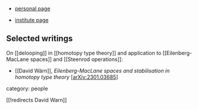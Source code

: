 
* [personal page](https://dwarn.se/)

* [institute page](https://www.chalmers.se/en/staff/Pages/warnd.aspx)

## Selected writings

On [[delooping]] in [[homotopy type theory]] and application to [[Eilenberg-MacLane spaces]] and [[Steenrod operations]]:

* [[David Wärn]], _Eilenberg-MacLane spaces and stabilisation in homotopy type theory_ &lbrack;[arXiv:2301.03685](https://arxiv.org/abs/2301.03685)&rbrack;


category: people

[[!redirects David Warn]]